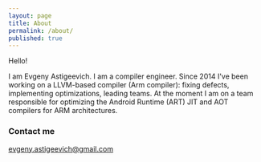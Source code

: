 ```yaml
---
layout: page
title: About
permalink: /about/
published: true
---
```


Hello!

I am Evgeny Astigeevich.
I am a compiler engineer. Since 2014 I've been working on a LLVM-based compiler (Arm compiler): fixing defects, implementing optimizations, leading teams.
At the moment I am on a team responsible for optimizing the Android Runtime (ART) JIT and AOT compilers for ARM architectures. 


### Contact me

[evgeny.astigeevich@gmail.com](evgeny.astigeevich@gmail.com)
